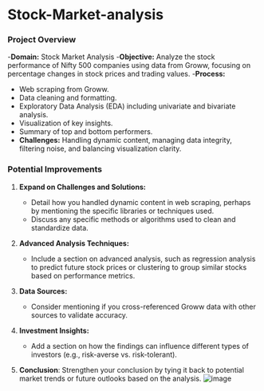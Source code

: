 # Stock-Market-analysis


### Project Overview
-**Domain:** Stock Market Analysis
-**Objective:** Analyze the stock performance of Nifty 500 companies using data from Groww, focusing on percentage changes in stock prices and trading values.
-**Process:**
  - Web scraping from Groww.
  - Data cleaning and formatting.
  - Exploratory Data Analysis (EDA) including univariate and bivariate analysis.
  - Visualization of key insights.
  - Summary of top and bottom performers.
- **Challenges:** Handling dynamic content, managing data integrity, filtering noise, and balancing visualization clarity.

### Potential Improvements
1. **Expand on Challenges and Solutions:** 
   - Detail how you handled dynamic content in web scraping, perhaps by mentioning the specific libraries or techniques used.
   - Discuss any specific methods or algorithms used to clean and standardize data.

2. **Advanced Analysis Techniques:**
   - Include a section on advanced analysis, such as regression analysis to predict future stock prices or clustering to group similar stocks based on performance metrics.

3. **Data Sources:**
   - Consider mentioning if you cross-referenced Groww data with other sources to validate accuracy.

4. **Investment Insights:**
   - Add a section on how the findings can influence different types of investors (e.g., risk-averse vs. risk-tolerant).

5. **Conclusion**:
 Strengthen your conclusion by tying it back to potential market trends or future outlooks based on the analysis.
![image](https://github.com/user-attachments/assets/3f5bf7f4-09e3-41ee-99a4-1a67e04cdc82)
